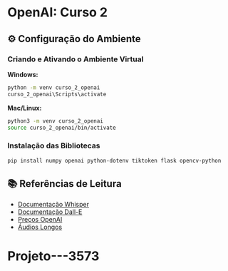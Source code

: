 # OpenAI: Curso 2

## ⚙️ Configuração do Ambiente

### Criando e Ativando o Ambiente Virtual

**Windows:**
```bash
python -m venv curso_2_openai
curso_2_openai\Scripts\activate
```

**Mac/Linux:**
```bash
python3 -m venv curso_2_openai
source curso_2_openai/bin/activate
```

### Instalação das Bibliotecas

```bash
pip install numpy openai python-dotenv tiktoken flask opencv-python
```

## 📚 Referências de Leitura

- [Documentação Whisper](https://openai.com/research/whisper)
- [Documentação Dall-E](https://openai.com/research/dall-e)
- [Preços OpenAI](https://openai.com/pricing)
- [Áudios Longos](https://platform.openai.com/docs/guides/speech-to-text/prompting)
# Projeto---3573
